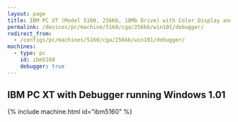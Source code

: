 ```yaml
---
layout: page
title: IBM PC XT (Model 5160, 256Kb, 10Mb Drive) with Color Display and Debugger running Windows 1.01
permalink: /devices/pc/machine/5160/cga/256kb/win101/debugger/
redirect_from:
  - /configs/pc/machines/5160/cga/256kb/win101/debugger/
machines:
  - type: pc
    id: ibm5160
    debugger: true
---
```


IBM PC XT with Debugger running Windows 1.01
---

{% include machine.html id="ibm5160" %}
